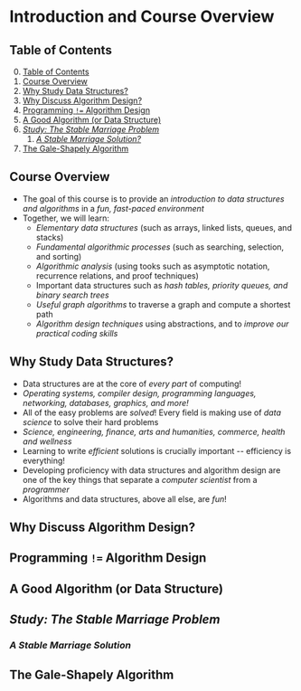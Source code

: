 # Introduction and Course Overview

## Table of Contents
0. [Table of Contents](#table-of-contents)
1. [Course Overview](#course-overview)
2. [Why Study Data Structures?](#why-study-data-structures)
3. [Why Discuss Algorithm Design?](#why-discuss-algorithm-design)
4. [Programming `!=` Algorithm Design](#programming--algorithm-design)
5. [A Good Algorithm (or Data Structure)](#a-good-algorithm-or-data-structure)
6. [*Study: The Stable Marriage Problem*](#study-the-stable-marriage-problem)
    1. [*A Stable Marriage Solution?*](#a-stable-marriage-solution)
7. [The Gale-Shapely Algorithm](#the-gale-shapely-algorithm)

## Course Overview

- The goal of this course is to provide an *introduction to data structures and algorithms* in a *fun, fast-paced environment*
- Together, we will learn:
    - *Elementary data structures* (such as arrays, linked lists, queues, and stacks)
    - *Fundamental algorithmic processes* (such as searching, selection, and sorting)
    - *Algorithmic analysis* (using tooks such as asymptotic notation, recurrence relations, and proof techniques)
    - Important data structures such as *hash tables, priority queues, and binary search trees*
    - *Useful graph algorithms* to traverse a graph and compute a shortest path
    - *Algorithm design techniques* using abstractions, and to *improve our practical coding skills*

## Why Study Data Structures?

- Data structures are at the core of *every part* of computing!
- *Operating systems, compiler design, programming languages, networking, databases, graphics, and more!*
- All of the easy problems are *solved*! Every field is making use of *data science* to solve their hard problems
- *Science, engineering, finance, arts and humanities, commerce, health and wellness*
- Learning to write *efficient* solutions is crucially important -- efficiency is everything!
- Developing proficiency with data structures and algorithm design are one of the key things that separate a *computer scientist* from a *programmer*
- Algorithms and data structures, above all else, are *fun*!

## Why Discuss Algorithm Design?

## Programming `!=` Algorithm Design

## A Good Algorithm (or Data Structure)

## *Study: The Stable Marriage Problem*

### *A Stable Marriage Solution*

## The Gale-Shapely Algorithm
